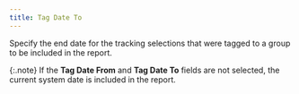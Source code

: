 ```yaml
---
title: Tag Date To
---
```



Specify the end date for the tracking selections that were tagged to  a group to be included in the report.


{:.note}
If the **Tag 
 Date From** and **Tag Date To**  fields are not selected, the current system date is included in the report.

